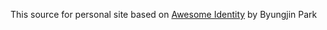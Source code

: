 This source for personal site based on [Awesome Identity](https://github.com/posquit0/hugo-awesome-identity) by Byungjin Park
